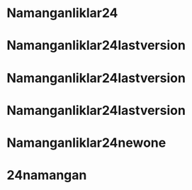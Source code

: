 # Namanganliklar24
# Namanganliklar24lastversion
# Namanganliklar24lastversion
# Namanganliklar24lastversion
# Namanganliklar24newone
# 24namangan
